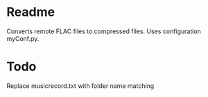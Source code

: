 # Readme
Converts remote FLAC files to compressed files. Uses configuration myConf.py.


# Todo
Replace musicrecord.txt with folder name matching


